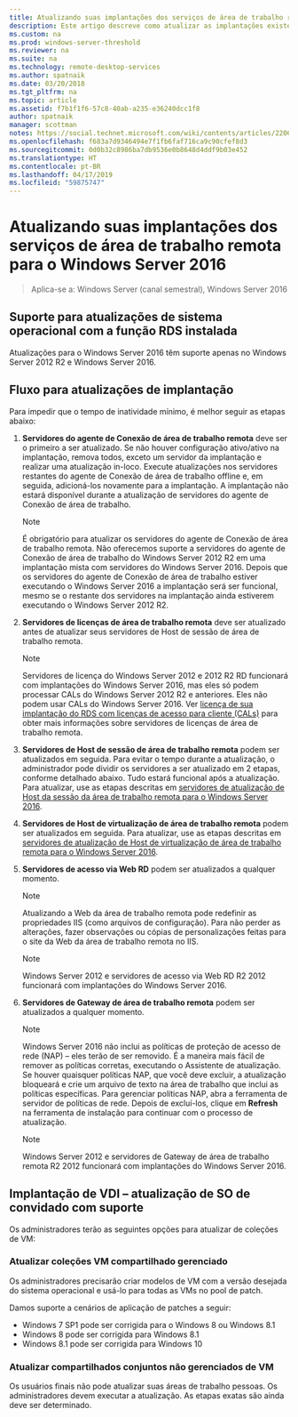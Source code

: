 ```yaml
---
title: Atualizando suas implantações dos serviços de área de trabalho remota para o Windows Server 2016
description: Este artigo descreve como atualizar as implantações existentes do serviços de área de trabalho remota para Windows Server 2016.
ms.custom: na
ms.prod: windows-server-threshold
ms.reviewer: na
ms.suite: na
ms.technology: remote-desktop-services
ms.author: spatnaik
ms.date: 03/20/2018
ms.tgt_pltfrm: na
ms.topic: article
ms.assetid: f7b1f1f6-57c8-40ab-a235-e36240dcc1f8
author: spatnaik
manager: scottman
notes: https://social.technet.microsoft.com/wiki/contents/articles/22069.remote-desktop-services-upgrade-guidelines-for-windows-server-2012-r2.aspx
ms.openlocfilehash: f683a7d9346494e7f1fb6faf716ca9c90cfef8d3
ms.sourcegitcommit: 0d0b32c8986ba7db9536e0b8648d4ddf9b03e452
ms.translationtype: HT
ms.contentlocale: pt-BR
ms.lasthandoff: 04/17/2019
ms.locfileid: "59875747"
---
```

# <a name="upgrading-your-remote-desktop-services-deployments-to-windows-server-2016"></a>Atualizando suas implantações dos serviços de área de trabalho remota para o Windows Server 2016

>Aplica-se a: Windows Server (canal semestral), Windows Server 2016

## <a name="supported-os-upgrades-with-rds-role-installed"></a>Suporte para atualizações de sistema operacional com a função RDS instalada
Atualizações para o Windows Server 2016 têm suporte apenas no Windows Server 2012 R2 e Windows Server 2016.

## <a name="flow-for-deployment-upgrades"></a>Fluxo para atualizações de implantação
Para impedir que o tempo de inatividade mínimo, é melhor seguir as etapas abaixo:

1. **Servidores do agente de Conexão de área de trabalho remota** deve ser o primeiro a ser atualizado. Se não houver configuração ativo/ativo na implantação, remova todos, exceto um servidor da implantação e realizar uma atualização in-loco. Execute atualizações nos servidores restantes do agente de Conexão de área de trabalho offline e, em seguida, adicioná-los novamente para a implantação. A implantação não estará disponível durante a atualização de servidores do agente de Conexão de área de trabalho.

   > [!NOTE] 
   > É obrigatório para atualizar os servidores do agente de Conexão de área de trabalho remota. Não oferecemos suporte a servidores do agente de Conexão de área de trabalho do Windows Server 2012 R2 em uma implantação mista com servidores do Windows Server 2016. Depois que os servidores do agente de Conexão de área de trabalho estiver executando o Windows Server 2016 a implantação será ser funcional, mesmo se o restante dos servidores na implantação ainda estiverem executando o Windows Server 2012 R2.

2. **Servidores de licenças de área de trabalho remota** deve ser atualizado antes de atualizar seus servidores de Host de sessão de área de trabalho remota.
   > [!NOTE] 
   > Servidores de licença do Windows Server 2012 e 2012 R2 RD funcionará com implantações do Windows Server 2016, mas eles só podem processar CALs do Windows Server 2012 R2 e anteriores. Eles não podem usar CALs do Windows Server 2016. Ver [licença de sua implantação do RDS com licenças de acesso para cliente (CALs)](rds-client-access-license.md) para obter mais informações sobre servidores de licenças de área de trabalho remota.

3. **Servidores de Host de sessão de área de trabalho remota** podem ser atualizados em seguida. Para evitar o tempo durante a atualização, o administrador pode dividir os servidores a ser atualizado em 2 etapas, conforme detalhado abaixo. Tudo estará funcional após a atualização. Para atualizar, use as etapas descritas em [servidores de atualização de Host da sessão da área de trabalho remota para o Windows Server 2016](upgrade-to-rdsh.md).

4. **Servidores de Host de virtualização de área de trabalho remota** podem ser atualizados em seguida. Para atualizar, use as etapas descritas em [servidores de atualização de Host de virtualização de área de trabalho remota para o Windows Server 2016](upgrade-to-rdvh.md).

5. **Servidores de acesso via Web RD** podem ser atualizados a qualquer momento.
   > [!NOTE]
   > Atualizando a Web da área de trabalho remota pode redefinir as propriedades IIS (como arquivos de configuração). Para não perder as alterações, fazer observações ou cópias de personalizações feitas para o site da Web da área de trabalho remota no IIS.

   > [!NOTE] 
   > Windows Server 2012 e servidores de acesso via Web RD R2 2012 funcionará com implantações do Windows Server 2016.

6. **Servidores de Gateway de área de trabalho remota** podem ser atualizados a qualquer momento.
   > [!NOTE]
   > Windows Server 2016 não inclui as políticas de proteção de acesso de rede (NAP) – eles terão de ser removido. É a maneira mais fácil de remover as políticas corretas, executando o Assistente de atualização. Se houver quaisquer políticas NAP, que você deve excluir, a atualização bloqueará e crie um arquivo de texto na área de trabalho que inclui as políticas específicas. Para gerenciar políticas NAP, abra a ferramenta de servidor de políticas de rede. Depois de excluí-los, clique em **Refresh** na ferramenta de instalação para continuar com o processo de atualização. 

   > [!NOTE] 
   > Windows Server 2012 e servidores de Gateway de área de trabalho remota R2 2012 funcionará com implantações do Windows Server 2016.

## <a name="vdi-deployment--supported-guest-os-upgrade"></a>Implantação de VDI – atualização de SO de convidado com suporte
Os administradores terão as seguintes opções para atualizar de coleções de VM:

### <a name="upgrade-managed-shared-vm-collections"></a>Atualizar coleções VM compartilhado gerenciado 
Os administradores precisarão criar modelos de VM com a versão desejada do sistema operacional e usá-lo para todas as VMs no pool de patch. 

Damos suporte a cenários de aplicação de patches a seguir:
- Windows 7 SP1 pode ser corrigida para o Windows 8 ou Windows 8.1
- Windows 8 pode ser corrigida para Windows 8.1
- Windows 8.1 pode ser corrigida para Windows 10

### <a name="upgrade-unmanaged-shared-vm-collections"></a>Atualizar compartilhados conjuntos não gerenciados de VM 
Os usuários finais não pode atualizar suas áreas de trabalho pessoas. Os administradores devem executar a atualização. As etapas exatas são ainda deve ser determinado.